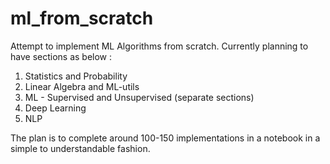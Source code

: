 # ml_from_scratch
Attempt to implement ML Algorithms from scratch.
Currently planning to have sections as below :
1. Statistics and Probability
2. Linear Algebra and ML-utils
3. ML - Supervised and Unsupervised (separate sections)
4. Deep Learning
5. NLP

The plan is to complete around 100-150 implementations in a notebook in a simple to understandable fashion.
